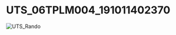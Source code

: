 # UTS_06TPLM004_191011402370

![UTS_Rando](https://github.com/sujaelarand/UTS_06TPLM004_191011402370/assets/108688668/b7a51972-067a-41c5-b662-58c172c42c1b)
